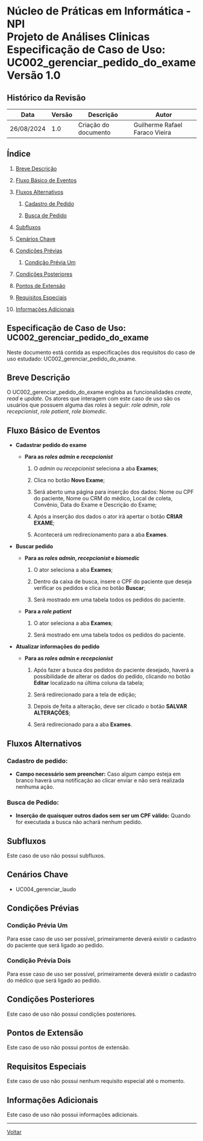 # Núcleo de Práticas em Informática - NPI </br> Projeto de Análises Clinicas </br> Especificação de Caso de Uso: UC002_gerenciar_pedido_do_exame </br> Versão 1.0

## Histórico da Revisão

| Data | Versão | Descrição | Autor |
| ---- | ------ | --------- | ----- |
| 26/08/2024 | 1.0 | Criação do documento | Guilherme Rafael Faraco Vieira |

## Índice

1. [Breve Descrição](#breve-descrição)

2. [Fluxo Básico de Eventos](#fluxo-básico-de-eventos)

3. [Fluxos Alternativos](#fluxos-alternativos)

    1. [Cadastro de Pedido](#cadastro-de-pedido)

    2. [Busca de Pedido](#busca-de-pedido)

4. [Subfluxos](#subfluxos)

5. [Cenários Chave](#cenários-chave)

6. [Condições Prévias](#condições-prévias)

    1. [Condição Prévia Um](#condição-prévia-um)

7. [Condições Posteriores](#condições-posteriores)

8. [Pontos de Extensão](#pontos-de-extensão)

9. [Requisitos Especiais](#requisitos-especiais)

10. [Informações Adicionais](#informações-adicionais)

## Especificação de Caso de Uso: UC002_gerenciar_pedido_do_exame

Neste documento está contida as especificações dos requisitos do caso de uso estudado: UC002_gerenciar_pedido_do_exame.

## Breve Descrição

O UC002_gerenciar_pedido_do_exame engloba as funcionalidades *create*, *read* e *update*. Os atores que interagem com este caso de uso são os usuários que possuem alguma das *roles* à seguir: *role admin*, *role recepcionist*, *role patient*, *role biomedic*.

## Fluxo Básico de Eventos

- **Cadastrar pedido do exame**

  - **Para as *roles admin* e *recepcionist***

    1. O *admin* ou *recepcionist* seleciona a aba **Exames**;

    2. Clica no botão **Novo Exame**;

    3. Será aberto uma página para inserção dos dados: Nome ou CPF do paciente, Nome ou CRM do médico, Local de coleta, Convênio, Data do Exame e Descrição do Exame;

    4. Após a inserção dos dados o ator irá apertar o botão **CRIAR EXAME**;

    5. Acontecerá um redirecionamento para a aba **Exames**.

- **Buscar pedido**

  - **Para as *roles admin*, *recepcionist* e *biomedic***

    1. O ator seleciona a aba **Exames**;

    2. Dentro da caixa de busca, insere o CPF do paciente que deseja verificar os pedidos e clica no botão **Buscar**;

    3. Será mostrado em uma tabela todos os pedidos do paciente.
  
  - **Para a *role patient***

    1. O ator seleciona a aba **Exames**;

    2. Será mostrado em uma tabela todos os pedidos do paciente.

- **Atualizar informações do pedido**

  - **Para as *roles admin* e *recepcionist***

    1. Após fazer a busca dos pedidos do paciente desejado, haverá a possibilidade de alterar os dados do pedido, clicando no botão **Editar** localizado na última coluna da tabela;

    2. Será redirecionado para a tela de edição;

    3. Depois de feita a alteração, deve ser clicado o botão **SALVAR ALTERAÇÕES**;

    4. Será redirecionado para a aba **Exames**.

## Fluxos Alternativos

### **Cadastro de pedido:**
  
- **Campo necessário sem preencher:** Caso algum campo esteja em branco haverá uma notificação ao clicar enviar e não será realizada nenhuma ação.

### **Busca de Pedido:**

- **Inserção de quaisquer outros dados sem ser um CPF válido:** Quando for executada a busca não achará nenhum pedido.

## Subfluxos

Este caso de uso não possui subfluxos.

## Cenários Chave

- UC004_gerenciar_laudo

## Condições Prévias

### Condição Prévia Um

Para esse caso de uso ser possível, primeiramente deverá existir o cadastro do paciente que será ligado ao pedido.

### Condição Prévia Dois

Para esse caso de uso ser possível, primeiramente deverá existir o cadastro do médico que será ligado ao pedido.

## Condições Posteriores

Este caso de uso não possui condições posteriores.

## Pontos de Extensão

Este caso de uso não possui pontos de extensão.

## Requisitos Especiais

Este caso de uso não possui nenhum requisito especial até o momento.

## Informações Adicionais

Este caso de uso não possui informações adicionais.

---

[Voltar](README.md)
